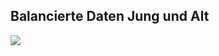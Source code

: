 ## Balancierte Daten Jung und Alt
![](https://asset.cml.dev/b1a5c1a636f235163e068e2310f158af94910c4f?cml=png)
